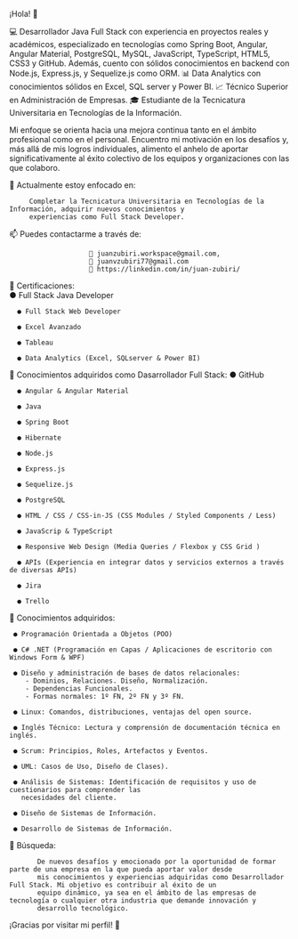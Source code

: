 
¡Hola! 👋

💻 Desarrollador Java Full Stack con experiencia en proyectos reales y académicos, especializado en tecnologías como Spring Boot, 
Angular, Angular Material, PostgreSQL, MySQL, JavaScript, TypeScript, HTML5, CSS3 y GitHub. Además, cuento con sólidos conocimientos 
en backend con Node.js, Express.js, y Sequelize.js como ORM.
📊 Data Analytics con conocimientos sólidos en Excel, SQL server y Power BI.
📈 Técnico Superior en Administración de Empresas.
🎓 Estudiante de la Tecnicatura Universitaria en Tecnologías de la Información.

Mi enfoque se orienta hacia una mejora continua tanto en el ámbito profesional como en el personal. Encuentro mi motivación en los 
desafíos y, más allá de mis logros individuales, alimento el anhelo de aportar significativamente al éxito colectivo de los equipos y 
organizaciones con las que colaboro.
      
🔭 Actualmente estoy enfocado en:

         Completar la Tecnicatura Universitaria en Tecnologías de la Información, adquirir nuevos conocimientos y 
         experiencias como Full Stack Developer.

📫 Puedes contactarme a través de:

                        📨 juanzubiri.workspace@gmail.com,               
                        📨 juanvzubiri77@gmail.com              
                        🔗 https://linkedin.com/in/juan-zubiri/
                        
🚀 Certificaciones:    
      ● Full Stack Java Developer
      
      ● Full Stack Web Developer
      
      ● Excel Avanzado
      
      ● Tableau
      
      ● Data Analytics (Excel, SQLserver & Power BI)
      

🚀 Conocimientos adquiridos como Dasarrollador Full Stack:
      ● GitHub
      
      ● Angular & Angular Material
      
      ● Java
      
      ● Spring Boot
      
      ● Hibernate 
      
      ● Node.js
      
      ● Express.js
      
      ● Sequelize.js
      
      ● PostgreSQL
      
      ● HTML / CSS / CSS-in-JS (CSS Modules / Styled Components / Less)
      
      ● JavaScrip & TypeScript
      
      ● Responsive Web Design (Media Queries / Flexbox y CSS Grid )
      
      ● APIs (Experiencia en integrar datos y servicios externos a través de diversas APIs)
      
      ● Jira
      
      ● Trello

🚀 Conocimientos adquiridos:

     ● Programación Orientada a Objetos (POO)
     
     ● C# .NET (Programación en Capas / Aplicaciones de escritorio con Windows Form & WPF)
     
     ● Diseño y administración de bases de datos relacionales: 
        - Dominios, Relaciones. Diseño, Normalización.
        - Dependencias Funcionales. 
        - Formas normales: 1º FN, 2º FN y 3º FN.
        
     ● Linux: Comandos, distribuciones, ventajas del open source.
     
     ● Inglés Técnico: Lectura y comprensión de documentación técnica en inglés.
     
     ● Scrum: Principios, Roles, Artefactos y Eventos.
     
     ● UML: Casos de Uso, Diseño de Clases).
     
     ● Análisis de Sistemas: Identificación de requisitos y uso de cuestionarios para comprender las 
       necesidades del cliente.
     
     ● Diseño de Sistemas de Información.
     
     ● Desarrollo de Sistemas de Información.


🔎 Búsqueda:

           De nuevos desafíos y emocionado por la oportunidad de formar parte de una empresa en la que pueda aportar valor desde 
           mis conocimientos y experiencias adquiridas como Desarrollador Full Stack. Mi objetivo es contribuir al éxito de un 
           equipo dinámico, ya sea en el ámbito de las empresas de tecnología o cualquier otra industria que demande innovación y 
           desarrollo tecnológico.
          
¡Gracias por visitar mi perfil! 🌟

  


